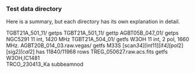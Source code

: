 ### Test data directory

Here is a summary, but each directory has its own explanation in detail.


TGBT21A_501_11/             getps
TGBT21A_501_11/             gettp
AGBT05B_047_01/             getps   NGC5291 11 int, 1420 MHz
TGBT21A_504_01/             getfs   W3OH    11 int, 2 pol, 1660 MHz.
AGBT20B_014_03.raw.vegas/   getfs   M33S    [scan*34][int*11][if*4][pol*2][sig*2][cal*2]  has 11840/11968 rows
TREG_050627.raw.acs.fits    getfs   W3OH,IC1481  
TRCO_230413_Ka              subbeamnod
